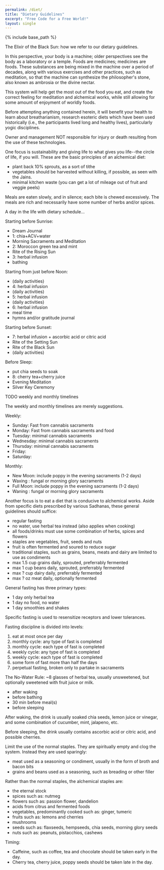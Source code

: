 ```yaml
---
permalink: /diet/
title: "Dietary Guidelines"
excerpt: "Free Code for a Free World!"
layout: single
---
```


{% include base_path %}

The Elixir of the Black Sun:
how we refer to our dietary guidelines.

In this perspective, your body is a machine;
older perspectives see the body as a laboratory or a temple.
Foods are medicines; medicines are foods.
These substances are being mixed in the machine over a period of decades,
along with various exercises and other practices, such as meditation,
so that the machine can synthesize the philosopher's stone,
also known as ambrosia or the divine nectar.

This system will help get the most out of the food you eat,
and create the correct feeling for meditation and alchemical works,
while still allowing for some amount of enjoyment of worldly foods.

Before attempting anything contained herein,
it will benefit your health to learn about breatharianism,
research esoteric diets which have been used historically
(i.e., the participants lived long and healthy lives),
particularly yogic disciplines.

Owner and management NOT responsible for
injury or death resulting from the use
of these technologies.

One focus is sustainability and
giving life to what gives you life--the circle of life, if you will.
These are the basic principles of an alchemical diet:
- plant back 10% sprouts, as a sort of tithe
- vegetables should be harvested without killing, if possible, as seen with the Jains.
- minimal kitchen waste (you can get a lot of mileage out of fruit and veggie peels)

Meals are eaten slowly, and in silence;
each bite is chewed excessively.
The meals are rich and necessarily have some
number of herbs and/or spices.

A day in the life with dietary schedule...

Starting before Sunrise:
- Dream Journal
- 1: chia+ACV+water
- Morning Sacraments and Meditation
- 2: Moroccon green tea and mint
- Rite of the Rising Sun
- 3: herbal infusion
- bathing

Starting from just before Noon:
- (daily activities)
- 4: herbal infusion
- (daily activities)
- 5: herbal infusion
- (daily activities)
- 6: herbal infusion
- meal time
- hymns and/or gratitude journal

Starting before Sunset:
- 7: herbal infusion + ascorbic acid or citric acid
- Rite of the Setting Sun
- Rite of the Black Sun
- (daily activities)

Before Sleep:
- put chia seeds to soak
- 8: cherry tea+cherry juice
- Evening Meditation
- Silver Key Ceremony





TODO weekly and monthly timelines

The weekly and monthly timelines are merely suggestions.

Weekly:
- Sunday:    Fast from cannabis sacraments
- Monday:    Fast from cannabis sacraments and food
- Tuesday:   minimal cannabis sacraments
- Wednesday: minimal cannabis sacraments
- Thursday:  minimal cannabis sacraments
- Friday:
- Saturday:

Monthly:
- New  Moon: include poppy in the evening sacraments (1-2 days)
- Waxing   : fungal or morning glory sacraments
- Full Moon: include poppy in the evening sacraments (1-2 days)
- Waning   : fungal or morning glory sacraments





Another focus is to eat a diet that is conducive to alchemical works.
Aside from specific diets prescribed by various Sadhanas,
these general guidelines should suffice:
- regular fasting
- no water, use herbal tea instead (also applies when cooking)
- all foods/drinks must use some combination of herbs, spices and flowers
- staples are vegetables, fruit, seeds and nuts
- fruit is often fermented and soured to reduce sugar
- traditional staples, such as grains, beans, meats and dairy are limited to use as condiments
- max 1.5 cup grains daily, sprouted, preferrably fermented
- max 1   cup beans  daily, sprouted, preferrably fermented
- max ?   cup dairy  daily, preferrably fermented
- max ?   oz  meat   daily, optionally fermented

General fasting has three primary types:
- 1 day only herbal tea
- 1 day no food, no water
- 1 day smoothies and shakes

Specific fasting is used to resensitize receptors and lower tolerances.

Fasting discipline is divided into levels:
1. eat at most once per day
2. monthly cycle: any  type of fast is completed
3. monthly cycle: each type of fast is completed
4. weekly  cycle: any  type of fast is completed
5. weekly  cycle: each type of fast is completed
6. some form of fast more than half the days
7. perpetual fasting, broken only to partake in sacraments

The No-Water Rule:
~8 glasses of herbal tea, usually unsweetened,
but optionally sweetened with fruit juice or milk.
- after waking
- before bathing
- 30 min before meal(s)
- before sleeping

After waking, the drink is usually soaked chia seeds,
lemon juice or vinegar, and some combination of cucumber, mint, jalapeno, etc.

Before sleeping, the drink usually contains ascorbic acid or citric acid,
and possible cherries.

Limit the use of the normal staples.
They are spiritually empty and clog the system.
Instead they are used sparingly:
- meat used as a seasoning or condiment, usually in the form of broth and bacon bits
- grains and beans used as a seasoning, such as breading or other filler

Rather than the normal staples,
the alchemical staples are:
- the eternal stock
- spices such as: nutmeg
- flowers such as: passion flower, dandelion
- acids from citrus and fermented foods
- vegetables, predominantly cooked such as: ginger, tumeric
- fruits such as: lemons and cherries
- mushrooms
- seeds such as: flaxseeds, hempseeds, chia seeds, morning glory seeds
- nuts such as: peanuts, pistacchios, cashews

Timing:
- Caffeine, such as coffee, tea and chocolate should be taken early in the day.
- Cherry tea, cherry juice, poppy seeds should be taken late in the day.

